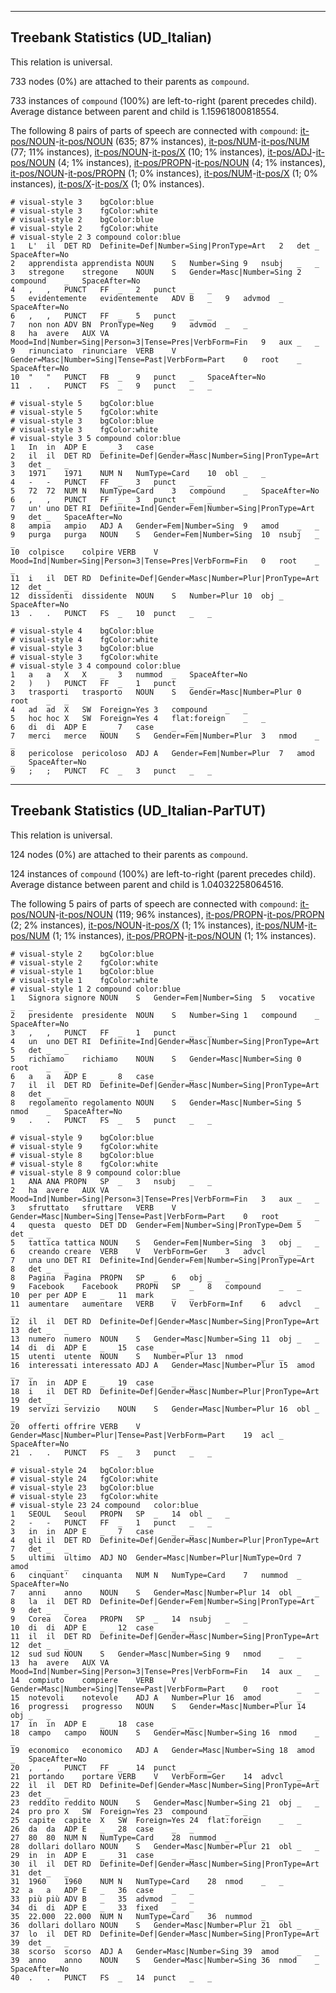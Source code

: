 

--------------------------------------------------------------------------------

## Treebank Statistics (UD_Italian)

This relation is universal.

733 nodes (0%) are attached to their parents as `compound`.

733 instances of `compound` (100%) are left-to-right (parent precedes child).
Average distance between parent and child is 1.15961800818554.

The following 8 pairs of parts of speech are connected with `compound`: [it-pos/NOUN]()-[it-pos/NOUN]() (635; 87% instances), [it-pos/NUM]()-[it-pos/NUM]() (77; 11% instances), [it-pos/NOUN]()-[it-pos/X]() (10; 1% instances), [it-pos/ADJ]()-[it-pos/NOUN]() (4; 1% instances), [it-pos/PROPN]()-[it-pos/NOUN]() (4; 1% instances), [it-pos/NOUN]()-[it-pos/PROPN]() (1; 0% instances), [it-pos/NUM]()-[it-pos/X]() (1; 0% instances), [it-pos/X]()-[it-pos/X]() (1; 0% instances).


~~~ conllu
# visual-style 3	bgColor:blue
# visual-style 3	fgColor:white
# visual-style 2	bgColor:blue
# visual-style 2	fgColor:white
# visual-style 2 3 compound	color:blue
1	L'	il	DET	RD	Definite=Def|Number=Sing|PronType=Art	2	det	_	SpaceAfter=No
2	apprendista	apprendista	NOUN	S	Number=Sing	9	nsubj	_	_
3	stregone	stregone	NOUN	S	Gender=Masc|Number=Sing	2	compound	_	SpaceAfter=No
4	,	,	PUNCT	FF	_	2	punct	_	_
5	evidentemente	evidentemente	ADV	B	_	9	advmod	_	SpaceAfter=No
6	,	,	PUNCT	FF	_	5	punct	_	_
7	non	non	ADV	BN	PronType=Neg	9	advmod	_	_
8	ha	avere	AUX	VA	Mood=Ind|Number=Sing|Person=3|Tense=Pres|VerbForm=Fin	9	aux	_	_
9	rinunciato	rinunciare	VERB	V	Gender=Masc|Number=Sing|Tense=Past|VerbForm=Part	0	root	_	SpaceAfter=No
10	"	"	PUNCT	FB	_	9	punct	_	SpaceAfter=No
11	.	.	PUNCT	FS	_	9	punct	_	_

~~~


~~~ conllu
# visual-style 5	bgColor:blue
# visual-style 5	fgColor:white
# visual-style 3	bgColor:blue
# visual-style 3	fgColor:white
# visual-style 3 5 compound	color:blue
1	In	in	ADP	E	_	3	case	_	_
2	il	il	DET	RD	Definite=Def|Gender=Masc|Number=Sing|PronType=Art	3	det	_	_
3	1971	1971	NUM	N	NumType=Card	10	obl	_	_
4	-	-	PUNCT	FF	_	3	punct	_	_
5	72	72	NUM	N	NumType=Card	3	compound	_	SpaceAfter=No
6	,	,	PUNCT	FF	_	3	punct	_	_
7	un'	uno	DET	RI	Definite=Ind|Gender=Fem|Number=Sing|PronType=Art	9	det	_	SpaceAfter=No
8	ampia	ampio	ADJ	A	Gender=Fem|Number=Sing	9	amod	_	_
9	purga	purga	NOUN	S	Gender=Fem|Number=Sing	10	nsubj	_	_
10	colpisce	colpire	VERB	V	Mood=Ind|Number=Sing|Person=3|Tense=Pres|VerbForm=Fin	0	root	_	_
11	i	il	DET	RD	Definite=Def|Gender=Masc|Number=Plur|PronType=Art	12	det	_	_
12	dissidenti	dissidente	NOUN	S	Number=Plur	10	obj	_	SpaceAfter=No
13	.	.	PUNCT	FS	_	10	punct	_	_

~~~


~~~ conllu
# visual-style 4	bgColor:blue
# visual-style 4	fgColor:white
# visual-style 3	bgColor:blue
# visual-style 3	fgColor:white
# visual-style 3 4 compound	color:blue
1	a	a	X	X	_	3	nummod	_	SpaceAfter=No
2	)	)	PUNCT	FF	_	1	punct	_	_
3	trasporti	trasporto	NOUN	S	Gender=Masc|Number=Plur	0	root	_	_
4	ad	ad	X	SW	Foreign=Yes	3	compound	_	_
5	hoc	hoc	X	SW	Foreign=Yes	4	flat:foreign	_	_
6	di	di	ADP	E	_	7	case	_	_
7	merci	merce	NOUN	S	Gender=Fem|Number=Plur	3	nmod	_	_
8	pericolose	pericoloso	ADJ	A	Gender=Fem|Number=Plur	7	amod	_	SpaceAfter=No
9	;	;	PUNCT	FC	_	3	punct	_	_

~~~




--------------------------------------------------------------------------------

## Treebank Statistics (UD_Italian-ParTUT)

This relation is universal.

124 nodes (0%) are attached to their parents as `compound`.

124 instances of `compound` (100%) are left-to-right (parent precedes child).
Average distance between parent and child is 1.04032258064516.

The following 5 pairs of parts of speech are connected with `compound`: [it-pos/NOUN]()-[it-pos/NOUN]() (119; 96% instances), [it-pos/PROPN]()-[it-pos/PROPN]() (2; 2% instances), [it-pos/NOUN]()-[it-pos/X]() (1; 1% instances), [it-pos/NUM]()-[it-pos/NUM]() (1; 1% instances), [it-pos/PROPN]()-[it-pos/NOUN]() (1; 1% instances).


~~~ conllu
# visual-style 2	bgColor:blue
# visual-style 2	fgColor:white
# visual-style 1	bgColor:blue
# visual-style 1	fgColor:white
# visual-style 1 2 compound	color:blue
1	Signora	signore	NOUN	S	Gender=Fem|Number=Sing	5	vocative	_	_
2	presidente	presidente	NOUN	S	Number=Sing	1	compound	_	SpaceAfter=No
3	,	,	PUNCT	FF	_	1	punct	_	_
4	un	uno	DET	RI	Definite=Ind|Gender=Masc|Number=Sing|PronType=Art	5	det	_	_
5	richiamo	richiamo	NOUN	S	Gender=Masc|Number=Sing	0	root	_	_
6	a	a	ADP	E	_	8	case	_	_
7	il	il	DET	RD	Definite=Def|Gender=Masc|Number=Sing|PronType=Art	8	det	_	_
8	regolamento	regolamento	NOUN	S	Gender=Masc|Number=Sing	5	nmod	_	SpaceAfter=No
9	.	.	PUNCT	FS	_	5	punct	_	_

~~~


~~~ conllu
# visual-style 9	bgColor:blue
# visual-style 9	fgColor:white
# visual-style 8	bgColor:blue
# visual-style 8	fgColor:white
# visual-style 8 9 compound	color:blue
1	ANA	ANA	PROPN	SP	_	3	nsubj	_	_
2	ha	avere	AUX	VA	Mood=Ind|Number=Sing|Person=3|Tense=Pres|VerbForm=Fin	3	aux	_	_
3	sfruttato	sfruttare	VERB	V	Gender=Masc|Number=Sing|Tense=Past|VerbForm=Part	0	root	_	_
4	questa	questo	DET	DD	Gender=Fem|Number=Sing|PronType=Dem	5	det	_	_
5	tattica	tattica	NOUN	S	Gender=Fem|Number=Sing	3	obj	_	_
6	creando	creare	VERB	V	VerbForm=Ger	3	advcl	_	_
7	una	uno	DET	RI	Definite=Ind|Gender=Fem|Number=Sing|PronType=Art	8	det	_	_
8	Pagina	Pagina	PROPN	SP	_	6	obj	_	_
9	Facebook	Facebook	PROPN	SP	_	8	compound	_	_
10	per	per	ADP	E	_	11	mark	_	_
11	aumentare	aumentare	VERB	V	VerbForm=Inf	6	advcl	_	_
12	il	il	DET	RD	Definite=Def|Gender=Masc|Number=Sing|PronType=Art	13	det	_	_
13	numero	numero	NOUN	S	Gender=Masc|Number=Sing	11	obj	_	_
14	di	di	ADP	E	_	15	case	_	_
15	utenti	utente	NOUN	S	Number=Plur	13	nmod	_	_
16	interessati	interessato	ADJ	A	Gender=Masc|Number=Plur	15	amod	_	_
17	in	in	ADP	E	_	19	case	_	_
18	i	il	DET	RD	Definite=Def|Gender=Masc|Number=Plur|PronType=Art	19	det	_	_
19	servizi	servizio	NOUN	S	Gender=Masc|Number=Plur	16	obl	_	_
20	offerti	offrire	VERB	V	Gender=Masc|Number=Plur|Tense=Past|VerbForm=Part	19	acl	_	SpaceAfter=No
21	.	.	PUNCT	FS	_	3	punct	_	_

~~~


~~~ conllu
# visual-style 24	bgColor:blue
# visual-style 24	fgColor:white
# visual-style 23	bgColor:blue
# visual-style 23	fgColor:white
# visual-style 23 24 compound	color:blue
1	SEOUL	Seoul	PROPN	SP	_	14	obl	_	_
2	-	-	PUNCT	FF	_	1	punct	_	_
3	in	in	ADP	E	_	7	case	_	_
4	gli	il	DET	RD	Definite=Def|Gender=Masc|Number=Plur|PronType=Art	7	det	_	_
5	ultimi	ultimo	ADJ	NO	Gender=Masc|Number=Plur|NumType=Ord	7	amod	_	_
6	cinquant'	cinquanta	NUM	N	NumType=Card	7	nummod	_	SpaceAfter=No
7	anni	anno	NOUN	S	Gender=Masc|Number=Plur	14	obl	_	_
8	la	il	DET	RD	Definite=Def|Gender=Fem|Number=Sing|PronType=Art	9	det	_	_
9	Corea	Corea	PROPN	SP	_	14	nsubj	_	_
10	di	di	ADP	E	_	12	case	_	_
11	il	il	DET	RD	Definite=Def|Gender=Masc|Number=Sing|PronType=Art	12	det	_	_
12	sud	sud	NOUN	S	Gender=Masc|Number=Sing	9	nmod	_	_
13	ha	avere	AUX	VA	Mood=Ind|Number=Sing|Person=3|Tense=Pres|VerbForm=Fin	14	aux	_	_
14	compiuto	compiere	VERB	V	Gender=Masc|Number=Sing|Tense=Past|VerbForm=Part	0	root	_	_
15	notevoli	notevole	ADJ	A	Number=Plur	16	amod	_	_
16	progressi	progresso	NOUN	S	Gender=Masc|Number=Plur	14	obj	_	_
17	in	in	ADP	E	_	18	case	_	_
18	campo	campo	NOUN	S	Gender=Masc|Number=Sing	16	nmod	_	_
19	economico	economico	ADJ	A	Gender=Masc|Number=Sing	18	amod	_	SpaceAfter=No
20	,	,	PUNCT	FF	_	14	punct	_	_
21	portando	portare	VERB	V	VerbForm=Ger	14	advcl	_	_
22	il	il	DET	RD	Definite=Def|Gender=Masc|Number=Sing|PronType=Art	23	det	_	_
23	reddito	reddito	NOUN	S	Gender=Masc|Number=Sing	21	obj	_	_
24	pro	pro	X	SW	Foreign=Yes	23	compound	_	_
25	capite	capite	X	SW	Foreign=Yes	24	flat:foreign	_	_
26	da	da	ADP	E	_	28	case	_	_
27	80	80	NUM	N	NumType=Card	28	nummod	_	_
28	dollari	dollaro	NOUN	S	Gender=Masc|Number=Plur	21	obl	_	_
29	in	in	ADP	E	_	31	case	_	_
30	il	il	DET	RD	Definite=Def|Gender=Masc|Number=Sing|PronType=Art	31	det	_	_
31	1960	1960	NUM	N	NumType=Card	28	nmod	_	_
32	a	a	ADP	E	_	36	case	_	_
33	più	più	ADV	B	_	35	advmod	_	_
34	di	di	ADP	E	_	33	fixed	_	_
35	22.000	22.000	NUM	N	NumType=Card	36	nummod	_	_
36	dollari	dollaro	NOUN	S	Gender=Masc|Number=Plur	21	obl	_	_
37	lo	il	DET	RD	Definite=Def|Gender=Masc|Number=Sing|PronType=Art	39	det	_	_
38	scorso	scorso	ADJ	A	Gender=Masc|Number=Sing	39	amod	_	_
39	anno	anno	NOUN	S	Gender=Masc|Number=Sing	36	nmod	_	SpaceAfter=No
40	.	.	PUNCT	FS	_	14	punct	_	_

~~~


